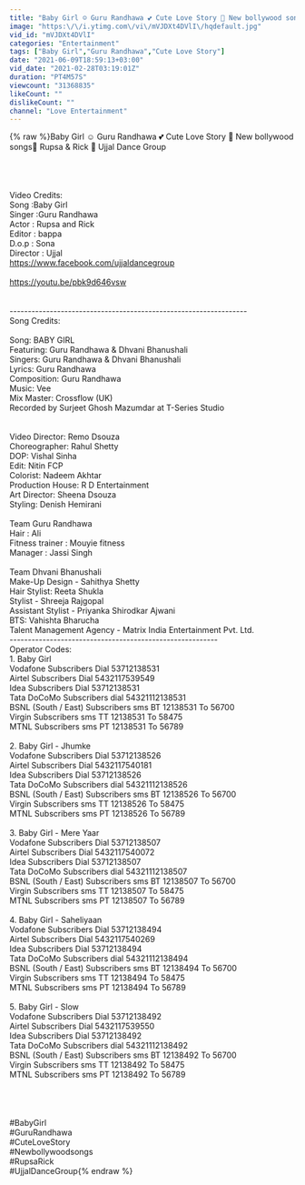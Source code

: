 ```yaml
---
title: "Baby Girl ☺ Guru Randhawa 💕 Cute Love Story 💋 New bollywood songs🌻 Rupsa & Rick 🌴 Ujjal Dance Group"
image: "https:\/\/i.ytimg.com\/vi\/mVJDXt4DVlI\/hqdefault.jpg"
vid_id: "mVJDXt4DVlI"
categories: "Entertainment"
tags: ["Baby Girl","Guru Randhawa","Cute Love Story"]
date: "2021-06-09T18:59:13+03:00"
vid_date: "2021-02-28T03:19:01Z"
duration: "PT4M57S"
viewcount: "31368835"
likeCount: ""
dislikeCount: ""
channel: "Love Entertainment"
---
```

{% raw %}Baby Girl ☺ Guru Randhawa 💕 Cute Love Story 💋 New bollywood songs🌻 Rupsa &amp; Rick 🌴 Ujjal Dance Group<br /><br /><br /><br /><br />Video Credits:<br />Song :Baby Girl<br />Singer :Guru Randhawa<br />Actor : Rupsa and Rick <br />Editor  : bappa <br />D.o.p : Sona<br />Director : Ujjal <br /><a rel="nofollow" target="blank" href="https://www.facebook.com/ujjaldancegroup​">https://www.facebook.com/ujjaldancegroup​</a><br /><br /><a rel="nofollow" target="blank" href="https://youtu.be/pbk9d646vsw​">https://youtu.be/pbk9d646vsw​</a><br /><br /><br />-----------------------------------------------------------------<br />Song Credits:<br /><br />Song: BABY GIRL <br />Featuring: Guru Randhawa &amp; Dhvani Bhanushali<br />Singers: Guru Randhawa &amp; Dhvani Bhanushali<br />Lyrics: Guru Randhawa<br />Composition: Guru Randhawa <br />Music: Vee<br />Mix Master: Crossflow (UK) <br />Recorded by Surjeet Ghosh Mazumdar at T-Series Studio<br /><br /><br />Video Director: Remo Dsouza <br />Choreographer: Rahul Shetty <br />DOP: Vishal Sinha <br />Edit: Nitin FCP <br />Colorist: Nadeem Akhtar <br />Production House: R D Entertainment <br />Art Director: Sheena Dsouza <br />Styling: Denish Hemirani <br /><br />Team Guru Randhawa<br />Hair : Ali<br />Fitness trainer : Mouyie fitness<br />Manager : Jassi Singh<br /><br />Team Dhvani Bhanushali <br />Make-Up Design - Sahithya Shetty <br />Hair Stylist: Reeta Shukla <br />Stylist - Shreeja Rajgopal<br />Assistant Stylist - Priyanka Shirodkar Ajwani<br />BTS: Vahishta Bharucha <br />Talent Management Agency - Matrix India Entertainment Pvt. Ltd.<br />---------------------------------------------------------<br />Operator Codes:<br />1. Baby Girl<br />Vodafone Subscribers Dial 53712138531<br />Airtel Subscribers Dial 5432117539549<br />Idea Subscribers Dial 53712138531<br />Tata DoCoMo Subscribers dial 54321112138531<br />BSNL (South / East) Subscribers sms BT 12138531 To 56700<br />Virgin Subscribers sms TT 12138531 To 58475<br />MTNL Subscribers sms PT 12138531 To 56789<br /><br />2. Baby Girl - Jhumke<br />Vodafone Subscribers Dial 53712138526<br />Airtel Subscribers Dial 5432117540181<br />Idea Subscribers Dial 53712138526<br />Tata DoCoMo Subscribers dial 54321112138526<br />BSNL (South / East) Subscribers sms BT 12138526 To 56700<br />Virgin Subscribers sms TT 12138526 To 58475<br />MTNL Subscribers sms PT 12138526 To 56789<br /><br />3. Baby Girl - Mere Yaar<br />Vodafone Subscribers Dial 53712138507<br />Airtel Subscribers Dial 5432117540072<br />Idea Subscribers Dial 53712138507<br />Tata DoCoMo Subscribers dial 54321112138507<br />BSNL (South / East) Subscribers sms BT 12138507 To 56700<br />Virgin Subscribers sms TT 12138507 To 58475<br />MTNL Subscribers sms PT 12138507 To 56789<br /><br />4. Baby Girl - Saheliyaan<br />Vodafone Subscribers Dial 53712138494<br />Airtel Subscribers Dial 5432117540269<br />Idea Subscribers Dial 53712138494<br />Tata DoCoMo Subscribers dial 54321112138494<br />BSNL (South / East) Subscribers sms BT 12138494 To 56700<br />Virgin Subscribers sms TT 12138494 To 58475<br />MTNL Subscribers sms PT 12138494 To 56789<br /><br />5. Baby Girl - Slow<br />Vodafone Subscribers Dial 53712138492<br />Airtel Subscribers Dial 5432117539550<br />Idea Subscribers Dial 53712138492<br />Tata DoCoMo Subscribers dial 54321112138492<br />BSNL (South / East) Subscribers sms BT 12138492 To 56700<br />Virgin Subscribers sms TT 12138492 To 58475<br />MTNL Subscribers sms PT 12138492 To 56789<br /><br /><br /><br /><br />#BabyGirl<br />#GuruRandhawa<br />#CuteLoveStory<br />#Newbollywoodsongs<br />#RupsaRick <br />#UjjalDanceGroup{% endraw %}

